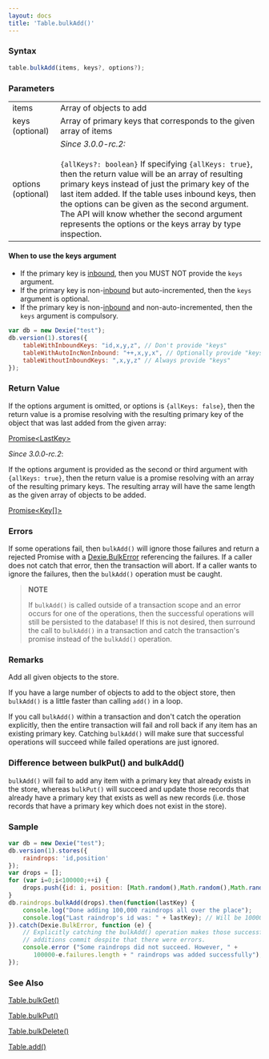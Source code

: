```yaml
---
layout: docs
title: 'Table.bulkAdd()'
---
```


### Syntax

```typescript
table.bulkAdd(items, keys?, options?);
```

### Parameters

<table>
<tr><td>items</td><td>Array of objects to add</td></tr>
<tr><td>keys (optional)</td><td>Array of primary keys that corresponds to the given array of items</td></tr>
<tr><td>options (optional)</td><td><i>Since 3.0.0-rc.2:</i><br/><br/><code>{allKeys?: boolean}</code> If specifying <code>{allKeys: true}</code>, then the return value will be an array of resulting primary keys instead of just the primary key of the last item added. If the table uses inbound keys, then the options can be given as the second argument. The API will know whether the second argument represents the options or the keys array by type inspection.</td></tr>
</table>

#### When to use the keys argument

* If the primary key is [inbound](/docs/inbound), then you MUST NOT provide the `keys` argument.
* If the primary key is non-[inbound](/docs/inbound) but auto-incremented, then the `keys` argument is optional.
* If the primary key is non-[inbound](/docs/inbound) and non-auto-incremented, then the `keys` argument is compulsory.

```javascript
var db = new Dexie("test");
db.version(1).stores({
    tableWithInboundKeys: "id,x,y,z", // Don't provide "keys"
    tableWithAutoIncNonInbound: "++,x,y,x", // Optionally provide "keys"
    tableWithoutInboundKeys: ",x,y,z" // Always provide "keys"
});
```

### Return Value

If the options argument is omitted, or options is `{allKeys: false}`, then the return value is a promise resolving with the resulting primary key of the object that was last added from the given array:

[Promise&lt;LastKey&gt;](/docs/Promise/Promise)


*Since 3.0.0-rc.2*:

If the options argument is provided as the second or third argument with `{allKeys: true}`, then the return value is a promise resolving with an array of the resulting primary keys. The resulting array will have the same length as the given array of objects to be added.

[Promise&lt;Key[]&gt;](/docs/Promise/Promise)


### Errors
If some operations fail, then `bulkAdd()` will ignore those failures and return a rejected Promise with a
[Dexie.BulkError](/docs/DexieErrors/Dexie.BulkError) referencing the failures. If a caller does not catch that error, then the transaction will abort. If a caller wants to ignore the failures, then the `bulkAdd()` operation must be caught.

>**NOTE**
>
> If `bulkAdd()` is called outside of a transaction scope and an error occurs for one of the operations, then the successful operations will still be persisted to the database! If this is not desired, then surround the call to `bulkAdd()` in a transaction and catch the transaction's promise instead of the `bulkAdd()` operation.

### Remarks

Add all given objects to the store.

If you have a large number of objects to add to the object store, then `bulkAdd()` is a little faster than calling `add()` in a loop.

If you call `bulkAdd()` within a transaction and don't catch the operation explicitly, then the entire transaction will fail and roll back if any item has an existing primary key. Catching `bulkAdd()` will make sure that successful operations will succeed while failed operations are just ignored.

### Difference between bulkPut() and bulkAdd()

`bulkAdd()` will fail to add any item with a primary key that already exists in the store, whereas `bulkPut()` will succeed and update those records that already have a primary key that exists as well as new records (i.e. those records that have a primary key which does not exist in the store).

### Sample

```javascript
var db = new Dexie("test");
db.version(1).stores({
    raindrops: 'id,position'
});
var drops = [];
for (var i=0;i<100000;++i) {
    drops.push({id: i, position: [Math.random(),Math.random(),Math.random()]}),
}
db.raindrops.bulkAdd(drops).then(function(lastKey) {
    console.log("Done adding 100,000 raindrops all over the place");
    console.log("Last raindrop's id was: " + lastKey); // Will be 100000.
}).catch(Dexie.BulkError, function (e) {
    // Explicitly catching the bulkAdd() operation makes those successful
    // additions commit despite that there were errors.
    console.error ("Some raindrops did not succeed. However, " +
       100000-e.failures.length + " raindrops was added successfully");
});

```
### See Also
[Table.bulkGet()](/docs/Table/Table.bulkGet())

[Table.bulkPut()](/docs/Table/Table.bulkPut())

[Table.bulkDelete()](/docs/Table/Table.bulkDelete())

[Table.add()](/docs/Table/Table.add())
